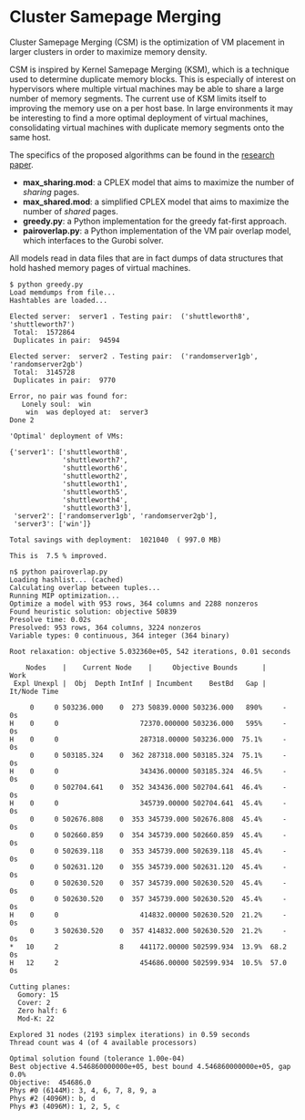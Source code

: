 Cluster Samepage Merging
========================

Cluster Samepage Merging (CSM) is the optimization of VM placement in larger clusters in order to maximize memory density. 

CSM is inspired by Kernel Samepage Merging (KSM), which is a technique used to determine duplicate memory blocks. This is especially of interest on hypervisors where multiple virtual machines may be able to share a large number of memory segments. The current use of KSM limits itself to improving the memory use on a per host base. In large environments it may be interesting to find a more optimal deployment of virtual machines, consolidating virtual machines with duplicate memory segments onto the same host.

The specifics of the proposed algorithms can be found in the [research paper](csm.pdf?raw=true).

  * __max_sharing.mod__: a CPLEX model that aims to maximize the number of _sharing_ pages.
  * __max_shared.mod__: a simplified CPLEX model that aims to maximize the number of _shared_ pages.
  * __greedy.py__: a Python implementation for the greedy fat-first approach.
  * __pairoverlap.py__: a Python implementation of the VM pair overlap model, which interfaces to the Gurobi solver.

All models read in data files that are in fact dumps of data structures that hold hashed memory pages of virtual machines.

```
$ python greedy.py
Load memdumps from file...
Hashtables are loaded...

Elected server:  server1 . Testing pair:  ('shuttleworth8', 'shuttleworth7')
 Total:  1572864
 Duplicates in pair:  94594

Elected server:  server2 . Testing pair:  ('randomserver1gb', 'randomserver2gb')
 Total:  3145728
 Duplicates in pair:  9770

Error, no pair was found for:
   Lonely soul:  win
    win  was deployed at:  server3
Done 2

'Optimal' deployment of VMs:

{'server1': ['shuttleworth8',
             'shuttleworth7',
             'shuttleworth6',
             'shuttleworth2',
             'shuttleworth1',
             'shuttleworth5',
             'shuttleworth4',
             'shuttleworth3'],
 'server2': ['randomserver1gb', 'randomserver2gb'],
 'server3': ['win']}

Total savings with deployment:  1021040  ( 997.0 MB)

This is  7.5 % improved.
```

```
n$ python pairoverlap.py
Loading hashlist... (cached)
Calculating overlap between tuples...
Running MIP optimization...
Optimize a model with 953 rows, 364 columns and 2288 nonzeros
Found heuristic solution: objective 50839
Presolve time: 0.02s
Presolved: 953 rows, 364 columns, 3224 nonzeros
Variable types: 0 continuous, 364 integer (364 binary)

Root relaxation: objective 5.032360e+05, 542 iterations, 0.01 seconds

    Nodes    |    Current Node    |     Objective Bounds      |     Work
 Expl Unexpl |  Obj  Depth IntInf | Incumbent    BestBd   Gap | It/Node Time

     0     0 503236.000    0  273 50839.0000 503236.000   890%     -    0s
H    0     0                    72370.000000 503236.000   595%     -    0s
H    0     0                    287318.00000 503236.000  75.1%     -    0s
     0     0 503185.324    0  362 287318.000 503185.324  75.1%     -    0s
H    0     0                    343436.00000 503185.324  46.5%     -    0s
     0     0 502704.641    0  352 343436.000 502704.641  46.4%     -    0s
H    0     0                    345739.00000 502704.641  45.4%     -    0s
     0     0 502676.808    0  353 345739.000 502676.808  45.4%     -    0s
     0     0 502660.859    0  354 345739.000 502660.859  45.4%     -    0s
     0     0 502639.118    0  353 345739.000 502639.118  45.4%     -    0s
     0     0 502631.120    0  355 345739.000 502631.120  45.4%     -    0s
     0     0 502630.520    0  357 345739.000 502630.520  45.4%     -    0s
     0     0 502630.520    0  357 345739.000 502630.520  45.4%     -    0s
H    0     0                    414832.00000 502630.520  21.2%     -    0s
     0     3 502630.520    0  357 414832.000 502630.520  21.2%     -    0s
*   10     2               8    441172.00000 502599.934  13.9%  68.2    0s
H   12     2                    454686.00000 502599.934  10.5%  57.0    0s

Cutting planes:
  Gomory: 15
  Cover: 2
  Zero half: 6
  Mod-K: 22

Explored 31 nodes (2193 simplex iterations) in 0.59 seconds
Thread count was 4 (of 4 available processors)

Optimal solution found (tolerance 1.00e-04)
Best objective 4.546860000000e+05, best bound 4.546860000000e+05, gap 0.0%
Objective:  454686.0
Phys #0 (6144M): 3, 4, 6, 7, 8, 9, a
Phys #2 (4096M): b, d
Phys #3 (4096M): 1, 2, 5, c
```
